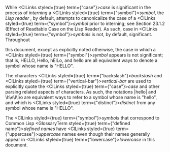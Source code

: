  



While <ClLinks styled={true} term={"case"}><i>case</i></ClLinks> is significant in the process of *interning* a <ClLinks styled={true} term={"symbol"}><i>symbol</i></ClLinks>, the *Lisp reader* , by default, attempts to canonicalize the case of a <ClLinks styled={true} term={"symbol"}><i>symbol</i></ClLinks> prior to interning; see Section 23.1.2 (Effect of Readtable Case on the Lisp Reader). As such, case in <ClLinks styled={true} term={"symbol"}><i>symbols</i></ClLinks> is not, by default, significant. Throughout 











this document, except as explicitly noted otherwise, the case in which a <ClLinks styled={true} term={"symbol"}><i>symbol</i></ClLinks> appears is not significant; that is, HELLO, Hello, hElLo, and hello are all equivalent ways to denote a symbol whose name is "HELLO". 



The characters <ClLinks styled={true} term={"backslash"}><i>backslash</i></ClLinks> and <ClLinks styled={true} term={"vertical-bar"}><i>vertical-bar</i></ClLinks> are used to explicitly quote the <ClLinks styled={true} term={"case"}><i>case</i></ClLinks> and other parsing related aspects of characters. As such, the notations |hello| and \h\e\l\l\o are equivalent ways to refer to a symbol whose name is "hello", and which is <ClLinks styled={true} term={"distinct"}><i>distinct</i></ClLinks> from any symbol whose name is "HELLO". 



The <ClLinks styled={true} term={"symbol"}><i>symbols</i></ClLinks> that correspond to Common Lisp <GlossaryTerm styled={true} term={"defined name"}><i>defined names</i></GlossaryTerm> have <ClLinks styled={true} term={"uppercase"}><i>uppercase</i></ClLinks> names even though their names generally appear in <ClLinks styled={true} term={"lowercase"}><i>lowercase</i></ClLinks> in this document. 



